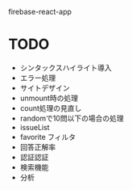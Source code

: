 
firebase-react-app

# TODO

* シンタックスハイライト導入
* エラー処理
* サイトデザイン
* unmount時の処理
* count処理の見直し
* randomで10問以下の場合の処理
* issueList
* favorite フィルタ
* 回答正解率
* 認証認証
* 検索機能
* 分析
